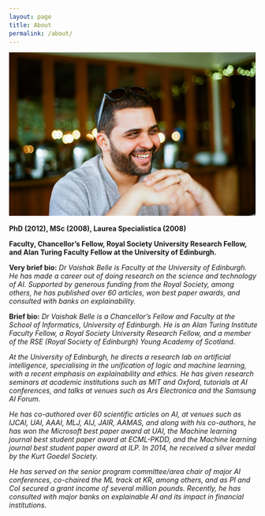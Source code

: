 ```yaml
---
layout: page
title: About
permalink: /about/
---
```


<!--

<img src="/VaishakBelle2019.jpg" width="500">--> 


<img src="/vaishak.JPG"  width="500">

**PhD (2012), MSc (2008), Laurea Specialistica (2008)** 

**Faculty, Chancellor’s Fellow, Royal Society University Research Fellow, and Alan Turing Faculty Fellow at the University of Edinburgh.** 

<!-- **Research theme:** intersection of **machine learning** and **logic**, in service of the science and technology of **artificial intelligence**.  
 -->
 
**Very brief bio:** *Dr Vaishak Belle is Faculty at the University of Edinburgh. He has made a career out of doing research on the science and technology of AI. Supported by generous funding from the Royal Society, among others, he has published over 60 articles, won best paper awards, and consulted with banks on explainability.* 

**Brief bio:** *Dr Vaishak Belle is a Chancellor’s Fellow and Faculty at the School of Informatics, University of Edinburgh. He is an Alan Turing Institute Faculty Fellow, a Royal Society University Research Fellow, and a member of the RSE (Royal Society of Edinburgh) Young Academy of Scotland.* 

*At the University of Edinburgh, he directs a research lab on artificial intelligence, specialising in the unification of logic and machine learning, with a recent emphasis on explainability and ethics. He has given research seminars at academic institutions such as MIT and Oxford, tutorials at AI conferences, and talks at venues such as Ars Electronica and the Samsung AI Forum.*

*He has co-authored over 60 scientific articles on AI, at venues such as IJCAI, UAI, AAAI, MLJ, AIJ, JAIR, AAMAS, and along with his co-authors, he has won the Microsoft best paper award at UAI, the Machine learning journal best student paper award at ECML-PKDD, and the Machine learning journal best student paper award at ILP. In 2014, he received a silver medal by the Kurt Goedel Society.*

*He has served on the senior program committee/area chair of major AI conferences, co-chaired the ML track at KR, among others, and as PI and CoI secured a grant income of several million pounds. Recently, he has consulted with major banks on explainable AI and its impact in financial institutions.*


